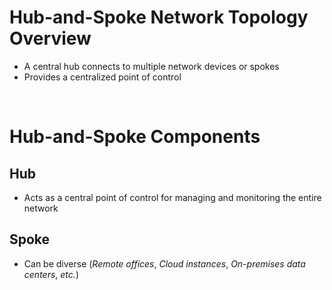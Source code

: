 # Hub-and-Spoke Network Topology Overview

* A central hub connects to multiple network devices or spokes
* Provides a centralized point of control

<br>

# Hub-and-Spoke Components

## Hub

* Acts as a central point of control for managing and monitoring the entire network

## Spoke

* Can be diverse (*Remote offices*, *Cloud instances*, *On-premises data centers*, *etc.*)